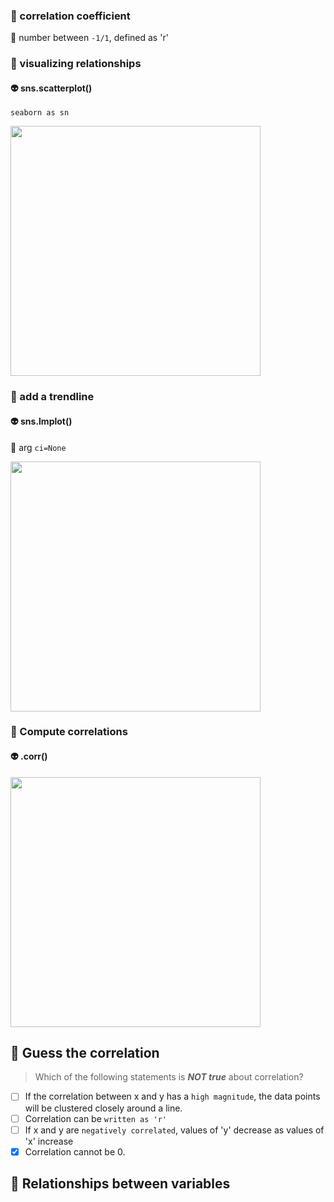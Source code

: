 ### 📘 correlation coefficient
👑 number between `-1/1`, defined as 'r'
### 🏹 visualizing relationships
#### 👽 sns.scatterplot()
`seaborn as sn`

<img src="https://user-images.githubusercontent.com/51888893/207686610-5039bf9d-5049-4ce3-a50e-1f7ed2e42897.png" width=400px>

### 🏹 add a trendline
#### 👽 sns.lmplot()
👑 arg `ci=None`

<img src="https://user-images.githubusercontent.com/51888893/207687887-ffd7074d-7e1a-472d-b7c8-38a0817bba87.png" width=400px>

### 🏹 Compute correlations
#### 👽 .corr()

<img src="https://user-images.githubusercontent.com/51888893/207688140-c48cdf46-91d0-43d4-b841-fb8ef5a7a459.png" width=400px>

## 🦍 Guess the correlation
> Which of the following statements is ***NOT true*** about correlation?
- [ ] If the correlation between x and y has a `high magnitude`, the data points will be clustered closely around a line.
- [ ] Correlation can be `written as 'r'`
- [ ] If x and y are `negatively correlated`, values of 'y' decrease as values of 'x' increase
- [x] Correlation cannot be 0.
## 🦍 Relationships between variables
